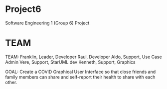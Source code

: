 # Project6
Software Engineering 1 (Group 6) Project 


# TEAM 

TEAM: 
Franklin,  Leader, Developer
Raul, Developer 
Aldo, Support, Use Case Admin 
Vere, Support, StarUML dev 
Kenneth, Support, Graphics 


GOAL: 
Create a COVID Graphical User Interface so that close friends and family members can share and self-report their health to share with each other. 
